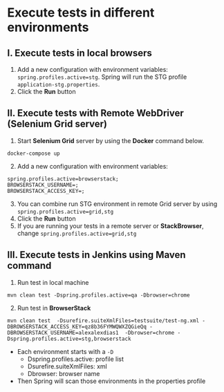 # Execute tests in different environments
## I. Execute tests in local browsers
1. Add a new configuration with environment variables: `spring.profiles.active=stg`. Spring will run the STG profile `application-stg.properties`. 
2. Click the **Run** button


## II. Execute tests with Remote WebDriver (Selenium Grid server)
1. Start **Selenium Grid** server by using the **Docker** command below.

```shell
docker-compose up
```

2. Add a new configuration with environment variables:
```shell
spring.profiles.active=browserstack;
BROWSERSTACK_USERNAME=;
BROWSERSTACK_ACCESS_KEY=;
```
3. You can combine run STG environment in remote Grid server by using `spring.profiles.active=grid,stg`
3. Click the **Run** button
4. If you are running your tests in a remote server or **StackBrowser**, change `spring.profiles.active=grid,stg`

## III. Execute tests in Jenkins using Maven command
1. Run test in local machine
```shell
mvn clean test -Dspring.profiles.active=qa -Dbrowser=chrome
```
2. Run test in **BrowserStack**
```shell
mvn clean test  -Dsurefire.suiteXmlFiles=testsuite/test-ng.xml -DBROWSERSTACK_ACCESS_KEY=qz8b36FYMWQWXZQGieQq -DBROWSERSTACK_USERNAME=alexalexdias1  -Dbrowser=chrome -Dspring.profiles.active=stg,browserstack
```
- Each environment starts with a `-D`
  - Dspring.profiles.active: profile list
  - Dsurefire.suiteXmlFiles: xml
  - Dbrowser: browser name
- Then Spring will scan those environments in the properties profile
